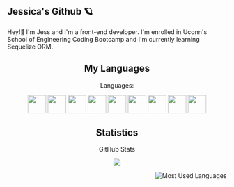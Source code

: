 

## Jessica's Github 🪐
Hey!👋 
I'm Jess and I'm a front-end developer. I'm enrolled in Uconn's School of Engineering Coding Bootcamp and I'm currently learning Sequelize ORM.

<h2 align="center">My Languages</h2>
<p align="center">Languages:</p>

<p align="center">
  <img src="https://img.shields.io/badge/CSS3-3776AB?style=for-the-badge&logo=css3&logoColor=black" height='42px'/>
  <img src="https://img.shields.io/badge/HTML5-e97f00?style=for-the-badge&logo=html5&logoColor=black" height='42px'/>
  <img src="https://img.shields.io/badge/JS-000000?style=for-the-badge&logo=javascript&logoColor=yellow" height='42px'/>
  <img src="https://img.shields.io/badge/Node.JS-000000?style=for-the-badge&logo=node.js&logoColor=green" height='42px'/>
  <img src="https://img.shields.io/badge/jQuery-000000?style=for-the-badge&logo=jquery&logoColor=blue" height='42px'/>
  <img src="https://img.shields.io/badge/Express.JS-000000?style=for-the-badge&logo=express.js&logoColor=grey" height='42px'/>
  <img src="https://img.shields.io/badge/MySQL-000000?style=for-the-badge&logo=mysql&logoColor=blue" height='42px'/>
  <img src="https://img.shields.io/badge/Bootstrap-000000?style=for-the-badge&logo=bootstrap&logoColor=purple" height='42px'/>
  <img src="https://img.shields.io/badge/Bulma-000000?style=for-the-badge&logo=bulma&logoColor=aqua" height='42px'/>
  
  
 </p>

<h2 align="center">Statistics</h2>
<p align="center">GitHub Stats</p>
<p align="center">
<img src="https://github-readme-stats.vercel.app/api?username=JessicaLDaley&show_icons=true&hide_border=true&theme=dark" />
</p>

<p align="center">
<img style="float: right;" alt="Most Used Languages" src="https://github-readme-stats.vercel.app/api/top-langs/?username=JessicaLDaley&layout=compact&hide_border=true&theme=dark" />
</p>
